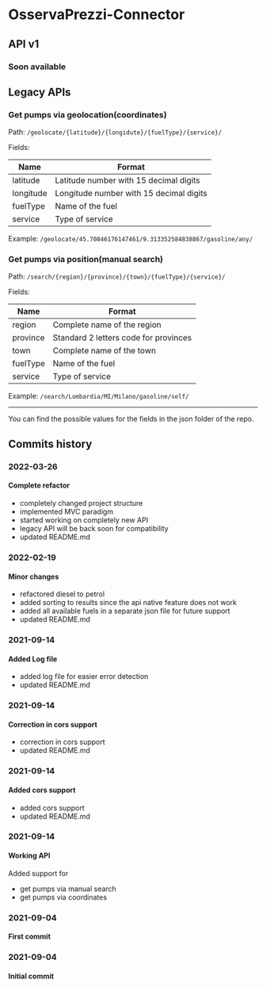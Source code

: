 # OsservaPrezzi-Connector

## API v1

### Soon available

## Legacy APIs

### Get pumps via geolocation(coordinates)

Path: `/geolocate/{latitude}/{longidute}/{fuelType}/{service}/`

Fields:

| Name      | Format                                  |
| --------- | --------------------------------------- |
| latitude  | Latitude number with 15 decimal digits  |
| longitude | Longitude number with 15 decimal digits |
| fuelType  | Name of the fuel                        |
| service   | Type of service                         |

Example: `/geolocate/45.70846176147461/9.313352584838867/gasoline/any/`

### Get pumps via position(manual search)

Path: `/search/{region}/{province}/{town}/{fuelType}/{service}/`

Fields:

| Name     | Format                                |
| -------- | ------------------------------------- |
| region   | Complete name of the region           |
| province | Standard 2 letters code for provinces |
| town     | Complete name of the town             |
| fuelType | Name of the fuel                      |
| service  | Type of service                       |

Example: `/search/Lombardia/MI/Milano/gasoline/self/`

---

You can find the possible values for the fields in the json folder of the repo.

## Commits history

### 2022-03-26

#### Complete refactor

- completely changed project structure
- implemented MVC paradigm
- started working on completely new API
- legacy API will be back soon for compatibility
- updated README.md

### 2022-02-19

#### Minor changes

- refactored diesel to petrol
- added sorting to results since the api native feature does not work
- added all available fuels in a separate json file for future support
- updated README.md

### 2021-09-14

#### Added Log file

- added log file for easier error detection
- updated README.md

### 2021-09-14

#### Correction in cors support

- correction in cors support
- updated README.md

### 2021-09-14

#### Added cors support

- added cors support
- updated README.md

### 2021-09-14

#### Working API

Added support for

- get pumps via manual search
- get pumps via coordinates

### 2021-09-04

#### First commit

### 2021-09-04

#### Initial commit

